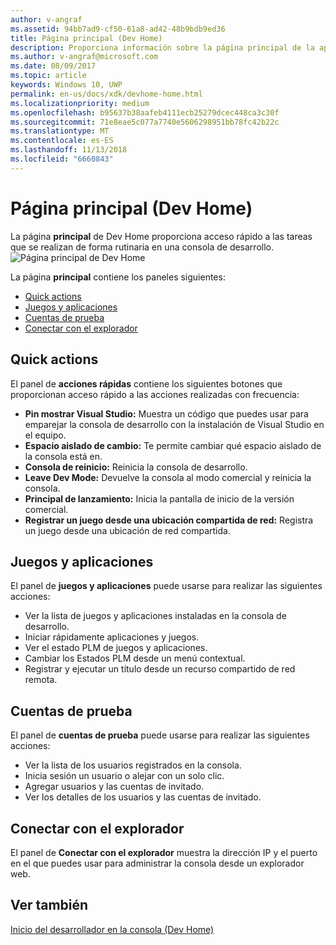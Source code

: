 ```yaml
---
author: v-angraf
ms.assetid: 94bb7ad9-cf50-61a8-ad42-48b9bdb9ed36
title: Página principal (Dev Home)
description: Proporciona información sobre la página principal de la aplicación Dev Home para Xbox One.
ms.author: v-angraf@microsoft.com
ms.date: 08/09/2017
ms.topic: article
keywords: Windows 10, UWP
permalink: en-us/docs/xdk/devhome-home.html
ms.localizationpriority: medium
ms.openlocfilehash: b95637b38aafeb4111ecb25279dcec448ca3c30f
ms.sourcegitcommit: 71e8eae5c077a7740e5606298951bb78fc42b22c
ms.translationtype: MT
ms.contentlocale: es-ES
ms.lasthandoff: 11/13/2018
ms.locfileid: "6660843"
---
```

# <a name="home-page-dev-home"></a>Página principal (Dev Home)
   
  
La página **principal** de Dev Home proporciona acceso rápido a las tareas que se realizan de forma rutinaria en una consola de desarrollo.   
 ![Página principal de Dev Home](images/devhome_home.png)   
  
La página **principal** contiene los paneles siguientes:   
 
   *  [Quick actions](#ID4EEB)  
   *  [Juegos y aplicaciones](#ID4EPC)  
   *  [Cuentas de prueba](#ID4EQD)  
   *  [Conectar con el explorador](#ID4EFE)  

 
<a id="ID4EEB"></a>

   

## <a name="quick-actions"></a>Quick actions  
   
  
El panel de **acciones rápidas** contiene los siguientes botones que proporcionan acceso rápido a las acciones realizadas con frecuencia:   
 
   *  **Pin mostrar Visual Studio:** Muestra un código que puedes usar para emparejar la consola de desarrollo con la instalación de Visual Studio en el equipo.   
   *  **Espacio aislado de cambio:** Te permite cambiar qué espacio aislado de la consola está en.   
   *  **Consola de reinicio:** Reinicia la consola de desarrollo.   
   *  **Leave Dev Mode:** Devuelve la consola al modo comercial y reinicia la consola.   
   *  **Principal de lanzamiento:** Inicia la pantalla de inicio de la versión comercial.   
   *  **Registrar un juego desde una ubicación compartida de red:** Registra un juego desde una ubicación de red compartida.   

  
<a id="ID4EPC"></a>

   

## <a name="games--apps"></a>Juegos y aplicaciones   
   
  
El panel de **juegos y aplicaciones** puede usarse para realizar las siguientes acciones:   
 
   *  Ver la lista de juegos y aplicaciones instaladas en la consola de desarrollo.  
   *  Iniciar rápidamente aplicaciones y juegos.  
   *  Ver el estado PLM de juegos y aplicaciones.  
   *  Cambiar los Estados PLM desde un menú contextual.  
   *  Registrar y ejecutar un título desde un recurso compartido de red remota.

  
<a id="ID4EQD"></a>

   

## <a name="test-accounts"></a>Cuentas de prueba  
   
  
El panel de **cuentas de prueba** puede usarse para realizar las siguientes acciones:   
 
   *  Ver la lista de los usuarios registrados en la consola.  
   *  Inicia sesión un usuario o alejar con un solo clic.  
   *  Agregar usuarios y las cuentas de invitado.  
   *  Ver los detalles de los usuarios y las cuentas de invitado.  

  
<a id="ID4EFE"></a>

   

## <a name="connect-with-your-browser"></a>Conectar con el explorador  
   
  
El panel de **Conectar con el explorador** muestra la dirección IP y el puerto en el que puedes usar para administrar la consola desde un explorador web.   
  
<a id="ID4EPE"></a>

   

## <a name="see-also"></a>Ver también  
 [Inicio del desarrollador en la consola (Dev Home)](dev-home.md)

  